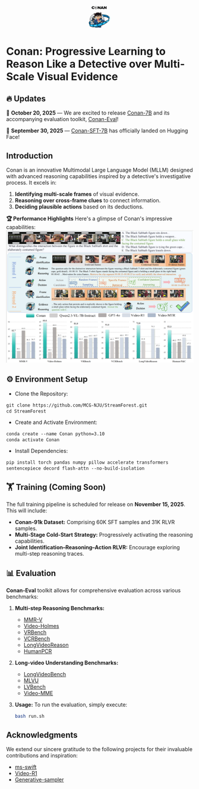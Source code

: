 # <div style="text-align: center;"><img src="./figure/logo.png" width="60" height="60" /> </div>
# Conan: Progressive Learning to Reason Like a Detective over Multi-Scale Visual Evidence  

## 🔥 Updates

🚀 **October 20, 2025** — We are excited to release [Conan-7B](https://huggingface.co/RUBBISHLIKE/Conan-7B) and its accompanying evaluation toolkit, [Conan-Eval](./Conan-Eval/)!

🚀 **September 30, 2025** — [Conan-SFT-7B](https://huggingface.co/RUBBISHLIKE/Conan-7B-SFT) has officially landed on Hugging Face!

## Introduction
Conan is an innovative Multimodal Large Language Model (MLLM) designed with advanced reasoning capabilities inspired by a detective's investigative process. It excels in:
1.  **Identifying multi-scale frames** of visual evidence.
2.  **Reasoning over cross-frame clues** to connect information.
3.  **Deciding plausible actions** based on its deductions.

**🏆 Performance Highlights**
Here's a glimpse of Conan's impressive capabilities:
<img src="./figure/teaser.png"/>

## ⚙️ Environment Setup

- Clone the Repository:

```
git clone https://github.com/MCG-NJU/StreamForest.git
cd StreamForest
```

- Create and Activate Environment:
```
conda create --name Conan python=3.10
conda activate Conan
```
- Install Dependencies:
```
pip install torch pandas numpy pillow accelerate transformers sentencepiece decord flash-attn --no-build-isolation
```

## 🏋️ Training (Coming Soon)

The full training pipeline is scheduled for release on **November 15, 2025**. This will include:
*   **Conan-91k Dataset:** Comprising 60K SFT samples and 31K RLVR samples.
*   **Multi-Stage Cold-Start Strategy:** Progressively activating the reasoning capabilities.
*   **Joint Identification–Reasoning–Action RLVR:** Encourage exploring multi-step reasoning traces.

## 📊 Evaluation

**Conan-Eval** toolkit allows for comprehensive evaluation across various benchmarks:

1.  **Multi-step Reasoning Benchmarks:**
    *   [MMR-V](https://mmr-v.github.io/home_page.html)
    *   [Video-Holmes](https://video-holmes.github.io/Page.github.io/)
    *   [VRBench](https://vrbench.github.io)
    *   [VCRBench](https://vlm-reasoning.github.io/VCR-Bench/)
    *   [LongVideoReason](https://huggingface.co/LongVideo-Reason)
    *   [HumanPCR](https://huggingface.co/datasets/HumanPCR/HumanPCR)

2.  **Long-video Understanding Benchmarks:**
    *   [LongVideoBench](https://longvideobench.github.io)
    *   [MLVU](https://github.com/JUNJIE99/MLVU)
    *   [LVBench](https://lvbench.github.io)
    *   [Video-MME](https://video-mme.github.io/home_page.html)

3.  **Usage:**
    To run the evaluation, simply execute:
    ```bash
    bash run.sh
    ```

## Acknowledgments
We extend our sincere gratitude to the following projects for their invaluable contributions and inspiration:
*   [ms-swift](https://github.com/modelscope/ms-swift)
*   [Video-R1](https://github.com/tulerfeng/Video-R1)
*   [Generative-sampler](https://generative-sampler.github.io)

